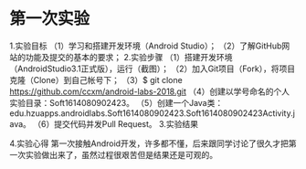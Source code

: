 # 第一次实验
 1.实验目标
 （1）学习和搭建开发环境（Android Studio）；
 （2）了解GitHub网站的功能及提交的基本的要求；
 2.实验步骤
 （1）搭建开发环境（AndroidStudio3.1正式版），运行（截图）；
 （2）加入Git项目（Fork），将项目克隆（Clone）到自己帐号下；
 （3）$ git clone https://github.com/ccxm/android-labs-2018.git
 （4）创建以学号命名的个人实验目录：Soft1614080902423。
 （5）创建一个Java类：edu.hzuapps.androidlabs.Soft1614080902423.Soft1614080902423Activity.java。
 （6）提交代码并发Pull Request。
 3.实验结果

 4.实验心得
   第一次接触Android开发，许多都不懂，后来跟同学讨论了很久才把第一次实验做出来了，虽然过程很艰苦但是结果还是可观的。